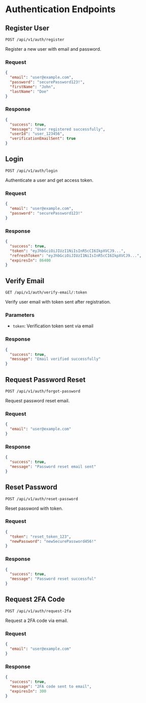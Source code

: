 # Authentication Endpoints

## Register User
```
POST /api/v1/auth/register
```

Register a new user with email and password.

### Request
```json
{
  "email": "user@example.com",
  "password": "securePassword123!",
  "firstName": "John",
  "lastName": "Doe"
}
```

### Response
```json
{
  "success": true,
  "message": "User registered successfully",
  "userId": "user_123456",
  "verificationEmailSent": true
}
```

## Login
```
POST /api/v1/auth/login
```

Authenticate a user and get access token.

### Request
```json
{
  "email": "user@example.com",
  "password": "securePassword123!"
}
```

### Response
```json
{
  "success": true,
  "token": "eyJhbGciOiJIUzI1NiIsInR5cCI6IkpXVCJ9...",
  "refreshToken": "eyJhbGciOiJIUzI1NiIsInR5cCI6IkpXVCJ9...",
  "expiresIn": 86400
}
```

## Verify Email
```
GET /api/v1/auth/verify-email/:token
```

Verify user email with token sent after registration.

### Parameters
- `token`: Verification token sent via email

### Response
```json
{
  "success": true,
  "message": "Email verified successfully"
}
```

## Request Password Reset
```
POST /api/v1/auth/forgot-password
```

Request password reset email.

### Request
```json
{
  "email": "user@example.com"
}
```

### Response
```json
{
  "success": true,
  "message": "Password reset email sent"
}
```

## Reset Password
```
POST /api/v1/auth/reset-password
```

Reset password with token.

### Request
```json
{
  "token": "reset_token_123",
  "newPassword": "newSecurePassword456!"
}
```

### Response
```json
{
  "success": true,
  "message": "Password reset successful"
}
```

## Request 2FA Code
```
POST /api/v1/auth/request-2fa
```

Request a 2FA code via email.

### Request
```json
{
  "email": "user@example.com"
}
```

### Response
```json
{
  "success": true,
  "message": "2FA code sent to email",
  "expiresIn": 300
}
``` 